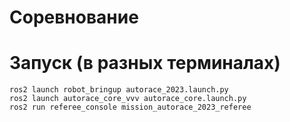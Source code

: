 # Соревнование
# Запуск (в разных терминалах)
```
ros2 launch robot_bringup autorace_2023.launch.py
ros2 launch autorace_core_vvv autorace_core.launch.py
ros2 run referee_console mission_autorace_2023_referee
```
